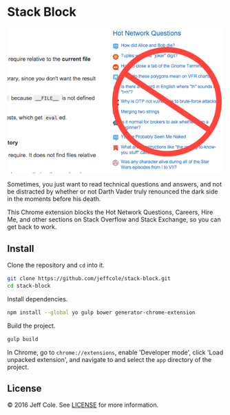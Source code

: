 # Stack Block

![That looks interesting...](assets/images/stack-block.png)

Sometimes, you just want to read technical questions and answers, and not be distracted by whether or not Darth Vader truly renounced the dark side in the moments before his death.

This Chrome extension blocks the Hot Network Questions, Careers, Hire Me, and other sections on Stack Overflow and Stack Exchange, so you can get back to work.

## Install

Clone the repository and `cd` into it.

```bash
git clone https://github.com/jeffcole/stack-block.git
cd stack-block
```

Install dependencies.

```bash
npm install --global yo gulp bower generator-chrome-extension
```

Build the project.
```bash
gulp build
```

In Chrome, go to `chrome://extensions`, enable 'Developer mode', click 'Load unpacked extension', and navigate to and select the `app` directory of the project.

## License

© 2016 Jeff Cole. See [LICENSE](LICENSE) for more information.
